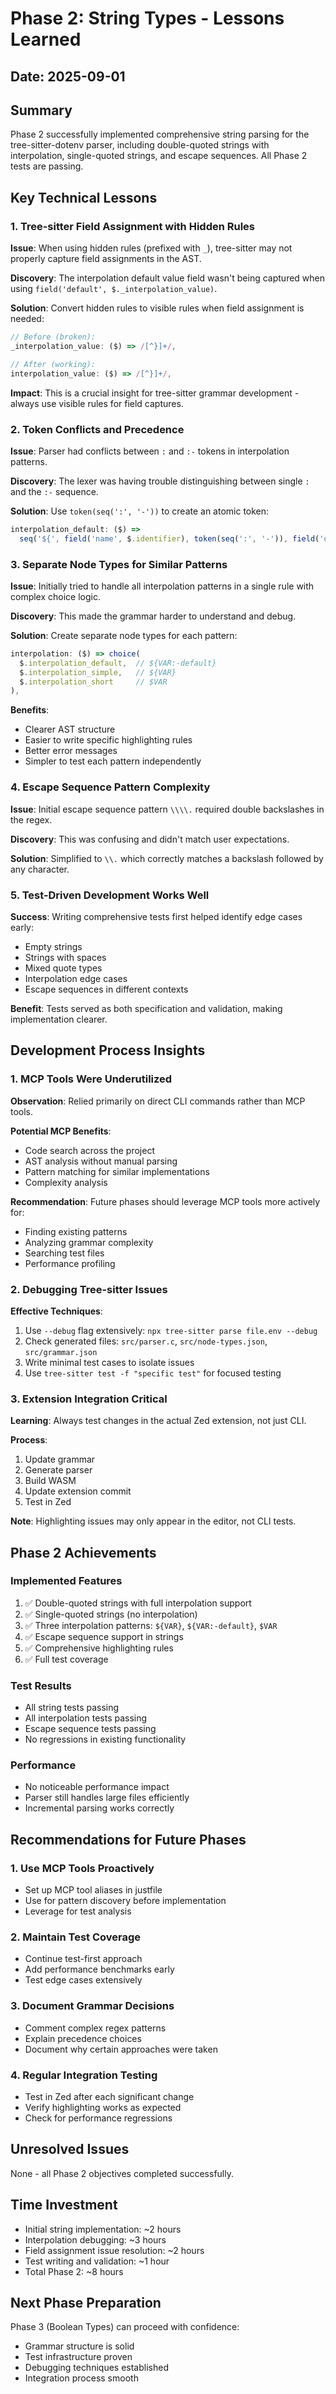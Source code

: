 # Phase 2: String Types - Lessons Learned

## Date: 2025-09-01

## Summary
Phase 2 successfully implemented comprehensive string parsing for the tree-sitter-dotenv parser, including double-quoted strings with interpolation, single-quoted strings, and escape sequences. All Phase 2 tests are passing.

## Key Technical Lessons

### 1. Tree-sitter Field Assignment with Hidden Rules
**Issue**: When using hidden rules (prefixed with `_`), tree-sitter may not properly capture field assignments in the AST.

**Discovery**: The interpolation default value field wasn't being captured when using `field('default', $._interpolation_value)`.

**Solution**: Convert hidden rules to visible rules when field assignment is needed:
```javascript
// Before (broken):
_interpolation_value: ($) => /[^}]+/,

// After (working):
interpolation_value: ($) => /[^}]+/,
```

**Impact**: This is a crucial insight for tree-sitter grammar development - always use visible rules for field captures.

### 2. Token Conflicts and Precedence
**Issue**: Parser had conflicts between `:` and `:-` tokens in interpolation patterns.

**Discovery**: The lexer was having trouble distinguishing between single `:` and the `:-` sequence.

**Solution**: Use `token(seq(':', '-'))` to create an atomic token:
```javascript
interpolation_default: ($) => 
  seq('${', field('name', $.identifier), token(seq(':', '-')), field('default', $.interpolation_value), '}')
```

### 3. Separate Node Types for Similar Patterns
**Issue**: Initially tried to handle all interpolation patterns in a single rule with complex choice logic.

**Discovery**: This made the grammar harder to understand and debug.

**Solution**: Create separate node types for each pattern:
```javascript
interpolation: ($) => choice(
  $.interpolation_default,  // ${VAR:-default}
  $.interpolation_simple,   // ${VAR}
  $.interpolation_short     // $VAR
),
```

**Benefits**:
- Clearer AST structure
- Easier to write specific highlighting rules
- Better error messages
- Simpler to test each pattern independently

### 4. Escape Sequence Pattern Complexity
**Issue**: Initial escape sequence pattern `\\\\.` required double backslashes in the regex.

**Discovery**: This was confusing and didn't match user expectations.

**Solution**: Simplified to `\\.` which correctly matches a backslash followed by any character.

### 5. Test-Driven Development Works Well
**Success**: Writing comprehensive tests first helped identify edge cases early:
- Empty strings
- Strings with spaces
- Mixed quote types
- Interpolation edge cases
- Escape sequences in different contexts

**Benefit**: Tests served as both specification and validation, making implementation clearer.

## Development Process Insights

### 1. MCP Tools Were Underutilized
**Observation**: Relied primarily on direct CLI commands rather than MCP tools.

**Potential MCP Benefits**:
- Code search across the project
- AST analysis without manual parsing
- Pattern matching for similar implementations
- Complexity analysis

**Recommendation**: Future phases should leverage MCP tools more actively for:
- Finding existing patterns
- Analyzing grammar complexity
- Searching test files
- Performance profiling

### 2. Debugging Tree-sitter Issues
**Effective Techniques**:
1. Use `--debug` flag extensively: `npx tree-sitter parse file.env --debug`
2. Check generated files: `src/parser.c`, `src/node-types.json`, `src/grammar.json`
3. Write minimal test cases to isolate issues
4. Use `tree-sitter test -f "specific test"` for focused testing

### 3. Extension Integration Critical
**Learning**: Always test changes in the actual Zed extension, not just CLI.

**Process**:
1. Update grammar
2. Generate parser
3. Build WASM
4. Update extension commit
5. Test in Zed

**Note**: Highlighting issues may only appear in the editor, not CLI tests.

## Phase 2 Achievements

### Implemented Features
1. ✅ Double-quoted strings with full interpolation support
2. ✅ Single-quoted strings (no interpolation)
3. ✅ Three interpolation patterns: `${VAR}`, `${VAR:-default}`, `$VAR`
4. ✅ Escape sequence support in strings
5. ✅ Comprehensive highlighting rules
6. ✅ Full test coverage

### Test Results
- All string tests passing
- All interpolation tests passing
- Escape sequence tests passing
- No regressions in existing functionality

### Performance
- No noticeable performance impact
- Parser still handles large files efficiently
- Incremental parsing works correctly

## Recommendations for Future Phases

### 1. Use MCP Tools Proactively
- Set up MCP tool aliases in justfile
- Use for pattern discovery before implementation
- Leverage for test analysis

### 2. Maintain Test Coverage
- Continue test-first approach
- Add performance benchmarks early
- Test edge cases extensively

### 3. Document Grammar Decisions
- Comment complex regex patterns
- Explain precedence choices
- Document why certain approaches were taken

### 4. Regular Integration Testing
- Test in Zed after each significant change
- Verify highlighting works as expected
- Check for performance regressions

## Unresolved Issues
None - all Phase 2 objectives completed successfully.

## Time Investment
- Initial string implementation: ~2 hours
- Interpolation debugging: ~3 hours
- Field assignment issue resolution: ~2 hours
- Test writing and validation: ~1 hour
- Total Phase 2: ~8 hours

## Next Phase Preparation
Phase 3 (Boolean Types) can proceed with confidence:
- Grammar structure is solid
- Test infrastructure proven
- Debugging techniques established
- Integration process smooth